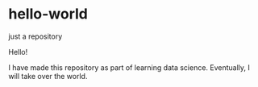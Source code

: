 # hello-world
just a repository

Hello!

I have made this repository as part of learning data science. Eventually, I will take over the world.
